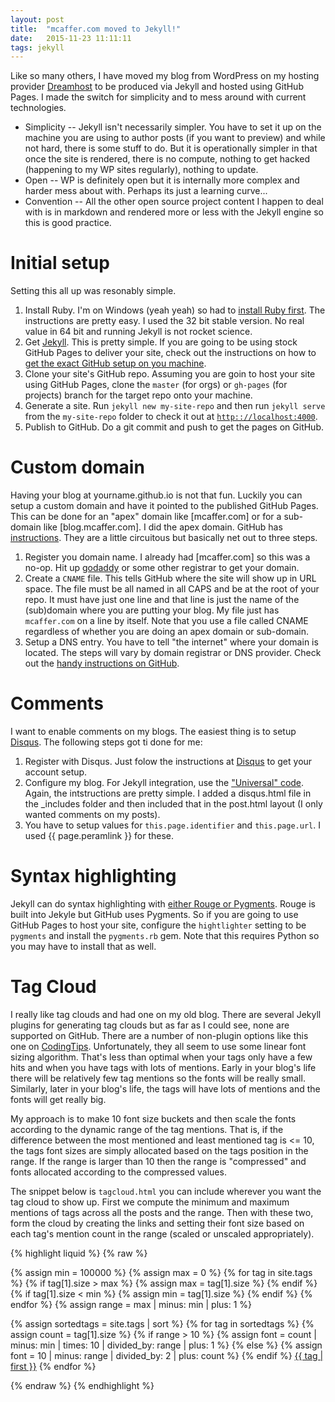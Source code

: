 ```yaml
---
layout: post
title:  "mcaffer.com moved to Jekyll!"
date:   2015-11-23 11:11:11
tags: jekyll
---
```

Like so many others, I have moved my blog from WordPress on my hosting provider [Dreamhost](http://dreamhost.com) to be produced via Jekyll and hosted using GitHub Pages.  I made the switch for simplicity and to mess around with current technologies.

<!--more-->

* Simplicity -- Jekyll isn't necessarily simpler.  You have to set it up on the machine you are using to author posts (if you want to preview) and while not hard, there is some stuff to do.  But it is operationally simpler in that once the site is rendered, there is no compute, nothing to get hacked (happening to my WP sites regularly), nothing to update.
* Open -- WP is definitely open but it is internally more complex and harder mess about with.  Perhaps its just a learning curve...
* Convention -- All the other open source project content I happen to deal with is in markdown and rendered more or less with the Jekyll engine so this is good practice.

# Initial setup
Setting this all up was resonably simple. 

1. Install Ruby.  I'm on Windows (yeah yeah) so had to [install Ruby first](http://rubyinstaller.org/downloads/). The instructions are pretty easy.  I used the 32 bit stable version.  No real value in 64 bit and running Jekyll is not rocket science. 
1. Get [Jekyll](http://jekyllrb.com).  This is pretty simple.   If you are going to be using stock GitHub Pages to deliver your site, check out the instructions on how to [get the exact GitHub setup on you machine](http://jekyllrb.com/docs/github-pages/).
1. Clone your site's GitHub repo.  Assuming you are goin to host your site using GitHub Pages, clone the `master` (for orgs) or `gh-pages` (for projects) branch for the target repo onto your machine. 
1. Generate a site.  Run `jekyll new my-site-repo` and then run `jekyll serve` from the `my-site-repo` folder to check it out at [`http:://localhost:4000`](http://localhost:4000).
1. Publish to GitHub.  Do a git commit and push to get the pages on GitHub.

# Custom domain

Having your blog at yourname.github.io is not that fun.  Luckily you can setup a custom domain and have it pointed to the published GitHub Pages.  This can be done for an "apex" domain like [mcaffer.com] or for a sub-domain like [blog.mcaffer.com].  I did the apex domain.  GitHub has [instructions](https://help.github.com/articles/setting-up-a-custom-domain-with-github-pages/).  They are a little circuitous but basically net out to three steps.

1. Register you domain name.  I already had [mcaffer.com] so this was a no-op.  Hit up [godaddy](godaddy.com) or some other registrar to get your domain.
1. Create a `CNAME` file.  This tells GitHub where the site will show up in URL space.  The file must be all named in all CAPS and be at the root of your repo.  It must have just one line and that line is just the name of the (sub)domain where you are putting your blog.  My file just has `mcaffer.com` on a line by itself.   Note that you use a file called CNAME regardless of whether you are doing an apex domain or sub-domain.
1. Setup a DNS entry.  You have to tell "the internet" where your domain is located.  The steps will vary by domain registrar or DNS provider.  Check out the [handy instructions on GitHub](https://help.github.com/articles/adding-a-cname-file-to-your-repository/#next-steps-configuring-dns-settings).

# Comments
I want to enable comments on my blogs.  The easiest thing is to setup [Disqus](disqus.com). The following steps got ti done for me:

1. Register with Disqus. Just folow the instructions at [Disqus](http://disqus.com) to get your account setup.
1. Configure my blog. For Jekyll integration, use the ["Universal" code](https://disqus.com/admin/universalcode/).  Again, the intstructions are pretty simple. I added a disqus.html file in the _includes folder and then included that in the post.html layout (I only wanted comments on my posts).
1. You have to setup values for `this.page.identifier` and `this.page.url`.  I used {{ page.peramlink }} for these.

# Syntax highlighting

Jekyll can do syntax highlighting with [either Rouge or Pygments](http://jekyllrb.com/docs/templates/#code-snippet-highlighting).  Rouge is built into Jekyle but GitHub uses Pygments.  So if you are going to use GitHub Pages to host your site, configure the `hightlighter` setting to be `pygments` and install the `pygments.rb` gem.  Note that this requires Python so you may have to install that as well.

# Tag Cloud

I really like tag clouds and had one on my old blog.  There are several Jekyll plugins for generating tag clouds but as far as I could see, none are supported on GitHub.  There are a number of non-plugin options like this one on [CodingTips](http://codingtips.kanishkkunal.in/tag-cloud-jekyll/).  Unfortunately, they all seem to use some linear font sizing algorithm.  That's less than optimal when your tags only have a few hits and when you have tags with lots of mentions.  Early in your blog's life there will be relatively few tag mentions so the fonts will be really small.  Similarly, later in your blog's life, the tags will have lots of mentions and the fonts will get really big. 

My approach is to make 10 font size buckets and then scale the fonts according to the dynamic range of the tag mentions.  That is, if the difference between the most mentioned and least mentioned tag is <= 10, the tags font sizes are simply allocated based on the tags position in the range.  If the range is larger than 10 then the range is "compressed" and fonts allocated according to the compressed values.

The snippet below is `tagcloud.html` you can include wherever you want the tag cloud to show up.  First we compute the minimum and maximum mentions of tags across all the posts and the range.  Then with these two, form the cloud by creating the links and setting their font size based on each tag's mention count in the range (scaled or unscaled appropriately).

{% highlight liquid %}
{% raw %}
<div class="tag-cloud">

{% assign min = 100000 %}
{% assign max = 0 %}
{% for tag in site.tags %}
  {% if tag[1].size > max  %}
    {% assign max = tag[1].size %}
  {% endif %}
  {% if tag[1].size < min  %}
	  {% assign min = tag[1].size %}
  {% endif %}
{% endfor %}
{% assign range = max | minus: min | plus: 1 %}

{% assign sortedtags = site.tags | sort %}
{% for tag in sortedtags %}
  {% assign count = tag[1].size %}
  {% if range > 10 %}
    {% assign font = count | minus: min | times: 10 | divided_by: range | plus: 1 %}
  {% else %}
	  {% assign font = 10 | minus: range | divided_by: 2 | plus: count %}
  {% endif %}
  <a href="/tags.html#{{ tag | first }}" style="font-size: {{ font | times: 3 }}pt" >{{ tag | first }}</a>
{% endfor %}

</div>
{% endraw %}
{% endhighlight %}
